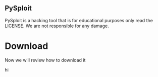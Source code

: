## PySploit

PySploit is a hacking tool that is for educational purposes only read the LICENSE. We are not responsible for any damage.

# Download

Now we will review how to download it 


hi

